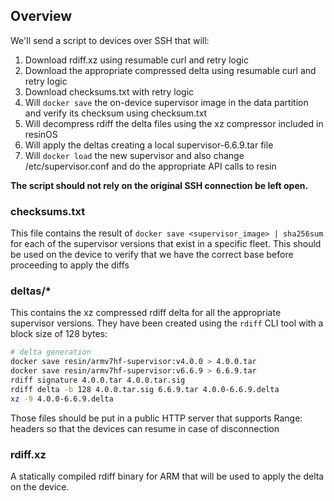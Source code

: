 ## Overview

We'll send a script to devices over SSH that will:

1. Download rdiff.xz using resumable curl and retry logic
2. Download the appropriate compressed delta using resumable curl and retry logic
3. Download checksums.txt with retry logic
4. Will `docker save` the on-device supervisor image in the data partition and verify its checksum using checksum.txt
5. Will decompress rdiff the delta files using the xz compressor included in resinOS
6. Will apply the deltas creating a local supervisor-6.6.9.tar file
7. Will `docker load` the new supervisor and also change /etc/supervisor.conf and do the appropriate API calls to resin

**The script should not rely on the original SSH connection be left open.**

### checksums.txt

This file contains the result of `docker save <supervisor_image> | sha256sum`
for each of the supervisor versions that exist in a specific fleet. This should
be used on the device to verify that we have the correct base before proceeding
to apply the diffs

### deltas/*

This contains the xz compressed rdiff delta for all the appropriate supervisor
versions. They have been created using the `rdiff` CLI tool with a block size
of 128 bytes:

```bash
# delta generation
docker save resin/armv7hf-supervisor:v4.0.0 > 4.0.0.tar
docker save resin/armv7hf-supervisor:v6.6.9 > 6.6.9.tar
rdiff signature 4.0.0.tar 4.0.0.tar.sig
rdiff delta -b 128 4.0.0.tar.sig 6.6.9.tar 4.0.0-6.6.9.delta
xz -9 4.0.0-6.6.9.delta
```

Those files should be put in a public HTTP server that supports Range: headers
so that the devices can resume in case of disconnection

### rdiff.xz

A statically compiled rdiff binary for ARM that will be used to apply the delta
on the device.
